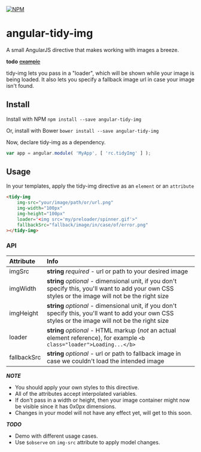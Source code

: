 [![NPM](https://nodei.co/npm/angular-tidy-img.png)](https://npmjs.org/package/angular-tidy-img)
# angular-tidy-img

A small AngularJS directive that makes working with images a
breeze.

__todo__ ~~[example](http://www.rcorrie.com/#/demos/tidy-img)~~ 

tidy-img lets you pass in a "loader", which will be shown while your image is
being loaded. It also lets you specify a fallback image url in case your image
isn't found.

## Install

Install with NPM `npm install --save angular-tidy-img`

Or, install with Bower `bower install --save angular-tidy-img`

Now, declare tidy-img as a dependency.
```javascript
var app = angular.module( 'MyApp', [ 'rc.tidyImg' ] );
```

## Usage

In your templates, apply the tidy-img directive as an `element` or an
`attribute`
```html
<tidy-img
    img-src="your/image/path/or/url.png"
    img-width="100px" 
    img-height="100px" 
    loader="<img src='my/preloader/spinner.gif'>" 
    fallbackSrc="fallback/image/in/case/of/error.png" 
></tidy-img>
```

### API

Attribute                      | Info                                                     
:------------------------------|:---------------------------------------------------------
imgSrc                        | **string** *required* - url or path to your desired image
imgWidth                      | **string** *optional* - dimensional unit, if you don't specify this, you'll want to add your own CSS styles or the image will not be the right size
imgHeight                     | **string** *optional* - dimensional unit, if you don't specify this, you'll want to add your own CSS styles or the image will not be the right size
loader                         | **string** *optional* - HTML markup (*not* an actual element reference), for example `<b class="loader">Loading...</b>`
fallbackSrc                   | **string** *optional* - url or path to fallback image in case we couldn't load the intended image

***NOTE***
* You should apply your own styles to this directive.
* All of the attributes accept interpolated variables.
* If don't pass in a width or height, then your image container might now be
  visible since it has 0x0px dimensions. 
* Changes in your model will not have any effect yet, will get to this soon.

***TODO***
* Demo with different usage cases.
* Use `$observe` on `img-src` attribute to apply  model changes.
